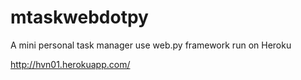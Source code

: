 mtaskwebdotpy
=============

A mini personal task manager use web.py framework run on Heroku

http://hvn01.herokuapp.com/
